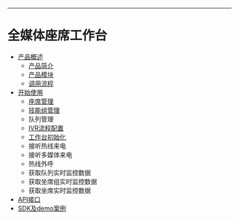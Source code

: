 
---

# 全媒体座席工作台

* [产品概述](a-a.md)
  * [产品简介](a-a/chan-pin-jian-jie.md)
  * [产品模块](a-a/chan-pin-mo-kuai.md)
  * [调用流程](a-a/diao-yong-liu-cheng.md)
* [开始使用](README.md)
  * [座席管理](zuo-xi-guan-li.md)
  * [技能组管理](ji-neng-zu-guan-li.md)
  * 队列管理
  * [IVR流程配置](ivrliu-cheng-pei-zhi.md)
  * [工作台初始化](gong-zuo-tai-chu-shi-hua.md)
  * 接听热线来电
  * 接听多媒体来电
  * 热线外呼
  * 获取队列实时监控数据
  * 获取坐席组实时监控数据
  * 获取坐席实时监控数据
* [API接口](wen-dang-biao-ti.md)
* [SDK及demo案例](sdkji-demo-an-li.md)



